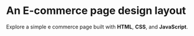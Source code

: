 # An E-commerce page design layout

Explore a simple e commerce page built with **HTML**, **CSS**, and **JavaScript**.




